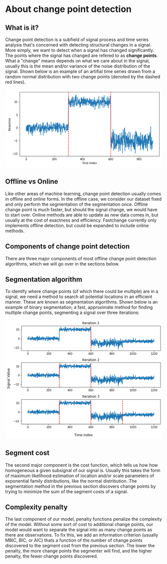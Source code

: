 # About change point detection

## What is it?

Change point detection is a subfield of signal process and time series analysis that's concerned with detecting structural changes in a signal. More simply, we want to detect when a signal has changed significantly. The points where the signal has changed are refered to as **change points**. What a "change" means depends on what we care about in the signal, usually this is the mean and/or variance of the noise distribution of the signal.  Shown below is an example of an artifial time series drawn from a random normal distribution with two change points (denoted by the dashed red lines).

![](sample.png)

## Offline vs Online

Like other areas of machine learning, change point detection usually comes in offline and online forms. In the offline case, we consider our dataset fixed and only perform the segmentation of the segmentation once. Offline change point is much faster, but should the signal change, we would have to start over. Online methods are able to update as new data comes in, but usually at the cost of exactness and efficiency. Fastchange currently only implements offline detection, but could be expanded to include online methods.

## Components of change point detection

There are three major components of most offline change point detection algorithms, which we will go over in the sections below.

## Segmentation algorithm

To identify where change points (of which there could be multiple) are in a signal, we need a method to search all potential locations in an efficient manner. These are known as segmentation algorithms. Shown below is an example of binary segmentation, a fast, approximate method for finding multiple change points, segmenting a signal over three iterations:

![](binseg.png)

## Segment cost

The second major component is the cost function, which tells us how how homogeneous a given subsignal of our signal is. Usually this takes the form of maximum likelihood estimation of location and/or scale parameters of exponential family distributions, like the normal distribution. The segmentation method in the previous section discovers change points by trying to minimize the sum of the segment costs of a signal.

## Complexity penalty

The last component of our model, penalty functions penalize the complexity of the model. Without some sort of cost to additional change points, our model would want to separate the signal into as many change points as there are observations. To fix this, we add an information criterion (usually MBIC, BIC, or AIC) thats a function of the number of change points discovered to the segment cost from the previous section. The lower the penalty, the more change points the segmenter will find, and the higher penalty, the fewer change points discovered.